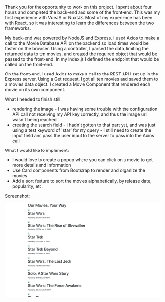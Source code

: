 Thank you for the opportunity to work on this project. I spent about four hours and completed the back-end and some of the front-end. This was my first experience with VueJS or NuxtJS.  Most of my experience has been with React, so it was interesting to learn the differences between the two frameworks.

My back-end was powered by NodeJS and Express. I used Axios to make a call to the Movie Database API on the backend so load times would be faster on the browser. Using a controller, I parsed the data, limiting the returned data to ten movies, and created the required object that would be passed to the front-end. In my index.js I defined the endpoint that would be called on the front-end.

On the front-end, I used Axios to make a call to the REST API I set up in the Express server. Using a Get request, I got all ten movies and saved them to a movies data object. I created a Movie Component that rendered each movie on its own component.

What I needed to finish still:
- rendering the image - I was having some trouble with the configuration API call not receiving my API key correctly, and thus the image url wasn't being reached
- creating the search field - I hadn't gotten to that part yet, and was just using a test keyword of 'star' for my query - I still need to create the input field and pass the user input to the server to pass into the Axios call

What I would like to implement:
- I would love to create a popup where you can click on a movie to get more details and information
- Use Card components from Bootstrap to render and organize the movies
- Add a sort feature to sort the movies alphabetically, by release date, popularity, etc.

Screenshot:

![App Screenshot](https://github.com/markallencarey/byu-oit/blob/main/Screen%20Shot%202021-02-12%20at%203.44.27%20PM.png)